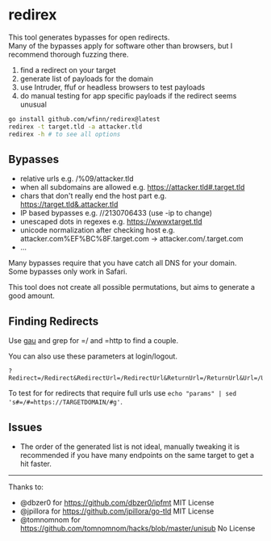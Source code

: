 # redirex

This tool generates bypasses for open redirects.  
Many of the bypasses apply for software other than browsers, but I recommend thorough fuzzing there.

1) find a redirect on your target
2) generate list of payloads for the domain
3) use Intruder, ffuf or headless browsers to test payloads
4) do manual testing for app specific payloads if the redirect seems unusual

```sh
go install github.com/wfinn/redirex@latest
redirex -t target.tld -a attacker.tld
redirex -h # to see all options
```

## Bypasses

- relative urls e.g. /%09/attacker.tld
- when all subdomains are allowed e.g. https://attacker.tld#.target.tld
- chars that don't really end the host part e.g. https://target.tld&.attacker.tld
- IP based bypasses e.g. //2130706433 (use -ip to change)
- unescaped dots in regexes e.g. https://wwwxtarget.tld
- unicode normalization after checking host e.g. attacker.com%EF%BC%8F.target.com -> attacker.com/.target.com
- ...

Many bypasses require that you have catch all DNS for your domain.  
Some bypasses only work in Safari.

This tool does not create all possible permutations, but aims to generate a good amount.

## Finding Redirects

Use [gau](https://github.com/lc/gau) and grep for =/ and =http to find a couple.

You can also use these parameters at login/logout.

```
?Redirect=/Redirect&RedirectUrl=/RedirectUrl&ReturnUrl=/ReturnUrl&Url=/Url&action=/action&action_url=/action_url&backurl=/backurl&burl=/burl&callback_url=/callback_url&checkout_url=/checkout_url&clickurl=/clickurl&continue=/continue&data=/data&dest=/dest&destination=/destination&desturl=/desturl&ext=/ext&forward=/forward&forward_url=/forward_url&go=/go&goto=/goto&image_url=/image_url&jump=/jump&jump_url=/jump_url&link=/link&linkAddress=/linkAddress&location=/location&login=/login&logout=/logout&next=/next&origin=/origin&originUrl=/originUrl&page=/page&pic=/pic&q=/q&qurl=/qurl&recurl=/recurl&redir=/redir&redirect=/redirect&redirect_uri=/redirect_uri&redirect_url=/redirect_url&request=/request&return=/return&returnTo=/returnTo&return_path=/return_path&return_to=/return_to&rit_url=/rit_url&rurl=/rurl&service=/service&sp_url=/sp_url&src=/src&success=/success&target=/target&u=/u&u1=/u1&uri=/uri&url=/url&view=/view
```

To test for for redirects that require full urls use `echo "params" | sed 's#=/#=https://TARGETDOMAIN/#g'`.

## Issues

- The order of the generated list is not ideal, manually tweaking it is recommended if you have many endpoints on the same target to get a hit faster.

---

Thanks to:
- @dbzer0 for https://github.com/dbzer0/ipfmt MIT License
- @jpillora for https://github.com/jpillora/go-tld MIT License
- @tomnomnom for https://github.com/tomnomnom/hacks/blob/master/unisub No License
